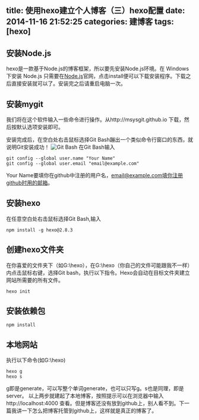 title: 使用hexo建立个人博客（三）hexo配置
date: 2014-11-16 21:52:25
categories: 建博客
tags: [hexo] 
---
## 安装Node.js
hexo是一款基于Node.js的博客框架，所以要先安装Node.js环境。在 Windows 下安装 Node.js 只需要在[Node.js](http://nodejs.org/)官网，点击install便可以下载安装程序。下载之后直接安装就可以了。安装完之后请重启电脑一次。
## 安装mygit
我们将在这个软件输入一些命令进行操作。从http://msysgit.github.io 下载，然后按默认选项安装即可。

安装完成后，在空白处右击鼠标选择Git Bash蹦出一个类似命令行窗口的东西，就说明Git安装成功！
![Git Bash](/img/4.jpg)
在Git Bash输入
```
git config --global user.name "Your Name"
git config --global user.email "email@example.com"
```
Your Name要填你在github中注册的用户名，email@example.com填你注册github时用的邮箱。
## 安装hexo
在任意空白处右击鼠标选择Git Bash,输入
```
npm install -g hexo@2.8.3

```
## 创建hexo文件夹
在你喜爱的文件夹下（如G:\hexo），在G:\hexo（你自己的文件可能跟我不一样）内点击鼠标右键，选择Git bash，执行以下指令。Hexo会自动在目标文件夹建立网站所需要的所有文件。
```
hexo init
```
## 安装依赖包
```
npm install

```
## 本地网站
执行以下命令(如G:\hexo)
```
hexo g
hexo s
```
g即是generate，可以写整个单词generate，也可以只写g。s也是同理，即是server。
以上两步就建起了本地博客，按照提示可以在浏览器中输入http://localhost:4000 查看。但是博客还没有放到github上，别人看不到。下一篇我讲一下怎么把博客托管到github上，这样就是真正的博客了。